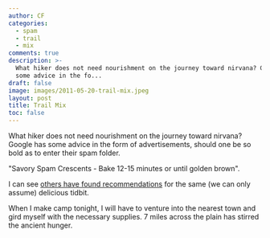 ```yaml
---
author: CF
categories:
  - spam
  - trail
  - mix
comments: true
description: >-
  What hiker does not need nourishment on the journey toward nirvana? Google has
  some advice in the fo...
draft: false
image: images/2011-05-20-trail-mix.jpeg
layout: post
title: Trail Mix
toc: false
---
```

    
What hiker does not need nourishment on the journey toward nirvana? Google has some advice in the form of advertisements, should one be so bold as to enter their spam folder.    
    
"Savory Spam Crescents - Bake 12-15 minutes or until golden brown".    
    
I can see [others have found recommendations](http://bemusedboomer.blogspot.com/2010/02/savory-spam-crescents.html) for the same (we can only assume) delicious tidbit.    
    
When I make camp tonight, I will have to venture into the nearest town and gird myself with the necessary supplies. 7 miles across the plain has stirred the ancient hunger.    
